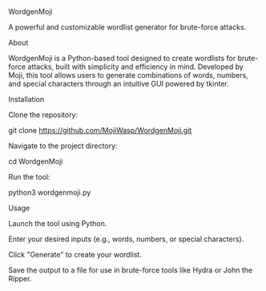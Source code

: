WordgenMoji

A powerful and customizable wordlist generator for brute-force attacks.

About

WordgenMoji is a Python-based tool designed to create wordlists for brute-force attacks, built with simplicity and efficiency in mind. Developed by Moji, this tool allows users to generate combinations of words, numbers, and special characters through an intuitive GUI powered by tkinter.

Installation





Clone the repository:

git clone https://github.com/MojiWasp/WordgenMoji.git



Navigate to the project directory:

cd WordgenMoji



Run the tool:

python3 wordgenmoji.py

Usage





Launch the tool using Python.



Enter your desired inputs (e.g., words, numbers, or special characters).



Click "Generate" to create your wordlist.



Save the output to a file for use in brute-force tools like Hydra or John the Ripper.

